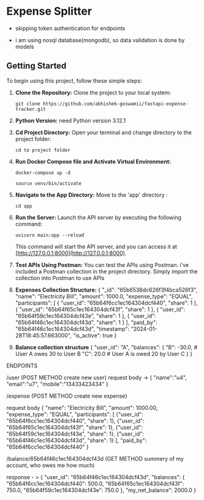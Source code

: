 # Expense Splitter

- skipping token authentication for endpoints

- i am using nosql database(mongodb), so data validation is done by models 

## Getting Started

To begin using this project, follow these simple steps:

1. **Clone the Repository:**
   Clone the project to your local system:

    ```
    git clone https://github.com/abhishek-goswamii/fastapi-expense-tracker.git
    ```

2. **Python Version:**
   need Python version 3.12.1 

3. **Cd Project Directory:**
   Open your terminal and change directory to the project folder:

    ```
    cd to project folder
    ```

4. **Run Docker Compose file and Activate Virtual Environment:**
    
    ```
    docker-compose up -d
    ```

    ```
    source venv/bin/activate
    ```

5. **Navigate to the App Directory:**
   Move to the 'app' directory :

    ```
    cd app
    ```

6. **Run the Server:**
   Launch the API server by executing the following command:

    ```
    uvicorn main:app --reload
    ```

   This command will start the API server, and you can access it at [http://127.0.0.1:8000](http://127.0.0.1:8000).

7. **Test APIs Using Postman:**
   You can test the APIs using Postman. i've included a Postman collection in the project directory. Simply import the collection into Postman to use APIs





8. **Expenses Collection Structure:**
    {
        "_id": "65b6538dc626f3f4bca526f3",
        "name": "Electricity Bill",
        "amount": 1000.0,
        "expense_type": "EQUAL",
        "participants": [
            {
                "user_id": "65b64f6cc1ec164304dcf440",
                "share": 1
            },
            {
                "user_id": "65b64f65c1ec164304dcf43f",
                "share": 1
            },
            {
                "user_id": "65b64f59c1ec164304dcf43e",
                "share": 1
            },
            {
                "user_id": "65b64f46c1ec164304dcf43d",
                "share": 1
            }
        ],
        "paid_by": "65b64f46c1ec164304dcf43d",
        "timestamp": "2024-01-28T18:45:57.663000",
        "is_active": true
    }


9. **Balance collection structure**
{
    "user_id": "A",
    "balances": {
        "B": -30.0,  # User A owes 30 to User B
        "C": 20.0    # User A is owed 20 by User C
    }
}


ENDPOINTS


/user (POST METHOD create new user)
request body -> {
    "name":"u4",
    "email":"u7",
    "mobile":"13433423434"
}

/expense (POST METHOD create new expense)

request body {
    "name": "Electricity Bill",
    "amount": 1000.00,
    "expense_type": "EQUAL",
    "participants": [
        {"user_id": "65b64f6cc1ec164304dcf440", "share": 1},
        {"user_id": "65b64f65c1ec164304dcf43f", "share": 1},
        {"user_id": "65b64f59c1ec164304dcf43e", "share": 1},
        {"user_id": "65b64f46c1ec164304dcf43d", "share": 1}
    ],
    "paid_by": "65b64f6cc1ec164304dcf440"
}

/balance/65b64f46c1ec164304dcf43d (GET METHOD summery of my account, who owes me how much)

response - > {
    "user_id": "65b64f46c1ec164304dcf43d",
    "balances": {
        "65b64f6cc1ec164304dcf440": 500.0,
        "65b64f65c1ec164304dcf43f": 750.0,
        "65b64f59c1ec164304dcf43e": 750.0
    },
    "my_net_balance": 2000.0
}
